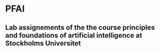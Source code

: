 # PFAI
## Lab assignements of the the course principles and foundations of artificial intelligence at Stockholms Universitet
